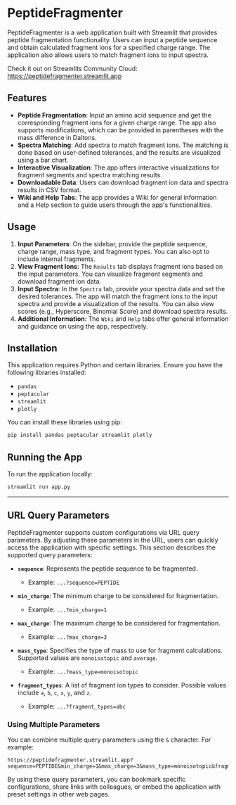 # PeptideFragmenter

PeptideFragmenter is a web application built with Streamlit that provides peptide fragmentation functionality. Users can input a peptide sequence and obtain calculated fragment ions for a specified charge range. The application also allows users to match fragment ions to input spectra.

Check it out on Streamlits Community Cloud: https://peptidefragmenter.streamlit.app

## Features

- **Peptide Fragmentation**: Input an amino acid sequence and get the corresponding fragment ions for a given charge range. The app also supports modifications, which can be provided in parentheses with the mass difference in Daltons.
- **Spectra Matching**: Add spectra to match fragment ions. The matching is done based on user-defined tolerances, and the results are visualized using a bar chart.
- **Interactive Visualization**: The app offers interactive visualizations for fragment segments and spectra matching results.
- **Downloadable Data**: Users can download fragment ion data and spectra results in CSV format.
- **Wiki and Help Tabs**: The app provides a Wiki for general information and a Help section to guide users through the app's functionalities.

## Usage

1. **Input Parameters**: On the sidebar, provide the peptide sequence, charge range, mass type, and fragment types. You can also opt to include internal fragments.
2. **View Fragment Ions**: The `Results` tab displays fragment ions based on the input parameters. You can visualize fragment segments and download fragment ion data.
3. **Input Spectra**: In the `Spectra` tab, provide your spectra data and set the desired tolerances. The app will match the fragment ions to the input spectra and provide a visualization of the results. You can also view scores (e.g., Hyperscore, Binomial Score) and download spectra results.
4. **Additional Information**: The `Wiki` and `Help` tabs offer general information and guidance on using the app, respectively.

## Installation

This application requires Python and certain libraries. Ensure you have the following libraries installed:
- `pandas`
- `peptacular`
- `streamlit`
- `plotly`

You can install these libraries using pip:
```bash
pip install pandas peptacular streamlit plotly
```

## Running the App

To run the application locally:
```bash
streamlit run app.py
```

---

## URL Query Parameters

PeptideFragmenter supports custom configurations via URL query parameters. By adjusting these parameters in the URL, users can quickly access the application with specific settings. This section describes the supported query parameters:

- **`sequence`**: Represents the peptide sequence to be fragmented.
    - Example: `...?sequence=PEPTIDE`

- **`min_charge`**: The minimum charge to be considered for fragmentation.
    - Example: `...?min_charge=1`

- **`max_charge`**: The maximum charge to be considered for fragmentation.
    - Example: `...?max_charge=3`

- **`mass_type`**: Specifies the type of mass to use for fragment calculations. Supported values are `monoisotopic` and `average`.
    - Example: `...?mass_type=monoisotopic`

- **`fragment_types`**: A list of fragment ion types to consider. Possible values include `a`, `b`, `c`, `x`, `y`, and `z`.
    - Example: `...?fragment_types=abc`

### Using Multiple Parameters

You can combine multiple query parameters using the `&` character. For example:
```
https://peptidefragmenter.streamlit.app?sequence=PEPTIDE&min_charge=1&max_charge=3&mass_type=monoisotopic&fragment_types=abc
```

By using these query parameters, you can bookmark specific configurations, share links with colleagues, or embed the application with preset settings in other web pages.
